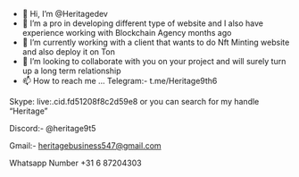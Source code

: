 - 👋 Hi, I’m @Heritagedev
- 👀 I’m a pro in developing different type of website and I also have experience working with Blockchain Agency months ago
- 🌱 I’m currently working with a client that wants to do Nft Minting website and also deploy it on Ton
- 💞️ I’m looking to collaborate with you on your project and will surely turn up a long term relationship
- 📫 How to reach me ... Telegram:- t.me/Heritage9th6

Skype:  live:.cid.fd51208f8c2d59e8  or you can search for my handle “Heritage”

Discord:- @heritage9t5

Gmail:- heritagebusiness547@gmail.com

Whatsapp Number   +31 6 87204303
